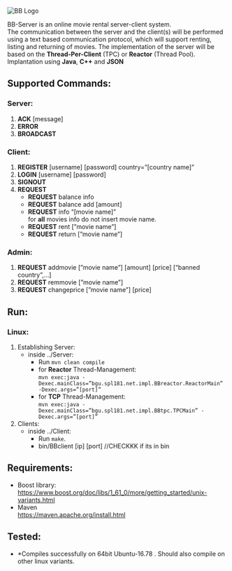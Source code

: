 ![BB Logo](https://vignette.wikia.nocookie.net/althistory/images/7/73/Blockbuster_Online_logo_%28Alternity%29.png/revision/latest?cb=20140103023924)

BB-Server is an online movie rental server-client system.<br/> 
The communication between the server and the client(s) will be performed using a text based communication protocol, which will support renting, listing and returning of movies. The implementation of the server will be based on the **Thread-Per-Client** (TPC) or **Reactor** (Thread Pool).<br/> 
Implantation using **Java**, **C++** and **JSON**
<br/> 
## Supported Commands:

### Server:
1. **ACK** [message]
1. **ERROR** <error message>
1. **BROADCAST** <message>
  
### Client:
1. **REGISTER** [username] [password] country=”[country name]”
1. **LOGIN** [username] [password]
1. **SIGNOUT**
1. **REQUEST**
	* **REQUEST** balance info
	* **REQUEST** balance add [amount]
	* **REQUEST** info “[movie name]”<br/> 
		for **all** movies info do not insert movie name.
	* **REQUEST** rent [”movie name”]
	* **REQUEST** return [”movie name”]

### Admin:

1. **REQUEST** addmovie [”movie name”] [amount] [price] [“banned country”,…]
1. **REQUEST**  remmovie [”movie name”]
1. **REQUEST** changeprice [”movie name”] [price]


## Run:
### Linux:

1. Establishing Server:
	* inside ../Server:
		* Run `mvn clean compile`
		* for **Reactor** Thread-Management:<br/> 
		`mvn exec:java -Dexec.mainClass=”bgu.spl181.net.impl.BBreactor.ReactorMain” -Dexec.args=”[port]”`
		* for **TCP** Thread-Management:<br/> 
		`mvn exec:java -Dexec.mainClass=”bgu.spl181.net.impl.BBtpc.TPCMain” -Dexec.args=”[port]”`
1. Clients:
	* inside ../Client:
		* Run `make`.
		* bin/BBclient [ip] [port] //CHECKKK if its in bin
		
## Requirements:

* Boost library:<br/>
https://www.boost.org/doc/libs/1_61_0/more/getting_started/unix-variants.html
* Maven <br/>
https://maven.apache.org/install.html

## Tested:
* *Compiles successfully on 64bit Ubuntu-16.78 . Should also compile on other linux variants.

	



	
	

